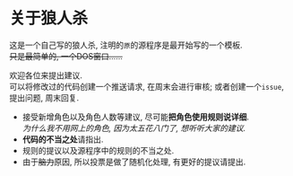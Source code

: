 # 关于狼人杀
这是一个自己写的狼人杀, 注明的`原`的源程序是最开始写的一个模板.<br />
~~只是最简单的, 一个DOS窗口......~~

欢迎各位来提出建议.<br />
可以将修改过的代码创建一个推送请求, 在周末会进行审核; 或者创建一个`issue`, 提出问题, 周末回复.
- 接受新增角色以及角色人数等建议, 尽可能**把角色使用规则说详细**.<br />
  *为什么我不用网上的角色, 因为太五花八门了, 想听听大家的建议.*
- **代码的不当之处**请指出.
- 规则的提议以及源程序中的规则的不当之处.
- 由于~~脑力~~原因, 所以投票是做了随机化处理, 有更好的提议请提出.
